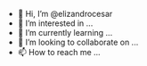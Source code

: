 - 👋 Hi, I’m @elizandrocesar
- 👀 I’m interested in ...
- 🌱 I’m currently learning ...
- 💞️ I’m looking to collaborate on ...
- 📫 How to reach me ...

<!---
elizandrocesar/elizandrocesar is a ✨ special ✨ repository because its `README.md` (this file) appears on your GitHub profile.
You can click the Preview link to take a look at your changes.
--->
